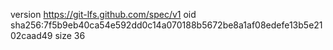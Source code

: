 version https://git-lfs.github.com/spec/v1
oid sha256:7f5b9eb40ca54e592dd0c14a070188b5672be8a1af08edefe13b5e2102caad49
size 36
